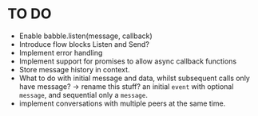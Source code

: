 # TO DO

- Enable babble.listen(message, callback)
- Introduce flow blocks Listen and Send?
- Implement error handling
- Implement support for promises to allow async callback functions
- Store message history in context.
- What to do with initial message and data, whilst subsequent calls only have
  message? -> rename this stuff? an initial `event` with optional `message`,
  and sequential only a `message`.
- implement conversations with multiple peers at the same time.
